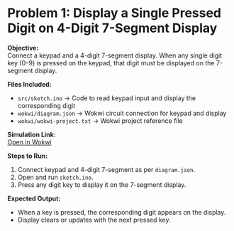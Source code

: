 # Problem 1: Display a Single Pressed Digit on 4-Digit 7-Segment Display

**Objective:**  
Connect a keypad and a 4-digit 7-segment display. When any single digit key (0–9) is pressed on the keypad, that digit must be displayed on the 7-segment display.

**Files Included:**  
- `src/sketch.ino` → Code to read keypad input and display the corresponding digit  
- `wokwi/diagram.json` → Wokwi circuit connection for keypad and display  
- `wokwi/wokwi-project.txt` → Wokwi project reference file  

**Simulation Link:**  
[Open in Wokwi](https://wokwi.com/projects/444090431701395457)

**Steps to Run:**  
1. Connect keypad and 4-digit 7-segment as per `diagram.json`.  
2. Open and run `sketch.ino`.  
3. Press any digit key to display it on the 7-segment display.

**Expected Output:**  
- When a key is pressed, the corresponding digit appears on the display.  
- Display clears or updates with the next pressed key.
